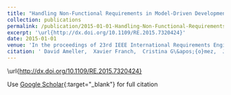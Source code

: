 ```yaml
---
title: "Handling Non-Functional Requirements in Model-Driven Development: An Ongoing Industrial Survey"
collection: publications
permalink: /publication/2015-01-01-Handling-Non-Functional-Requirements-in-Model-Driven-Development-An-Ongoing-Industrial-Survey
excerpt: '\url{http://dx.doi.org/10.1109/RE.2015.7320424}'
date: 2015-01-01
venue: 'In the proceedings of 23rd IEEE International Requirements Engineering Conference (RE 2015)'
citation: ' David Ameller,  Xavier Franch,  Cristina G\&apos;{o}mez,  Joao Araujo,  Richard Svensson,  Stefan Biffl,  Jordi Cabot,  Vittorio Cortellessa,  Maya Daneva,  Daniel Fern\&apos;{a}ndez,  Ana Moreira,  Henry Muccini,  Antonio Vallecillo,  Manuel Wimmer,  Vasco Amaral,  Hugo Bruneli{\`e}rek,  Loli Burgue{\~n}o,  Miguel Goulão,  Bernhard Sch\&quot;{a}tz,  Sabine Teufl, &quot;Handling Non-Functional Requirements in Model-Driven Development: An Ongoing Industrial Survey.&quot; In the proceedings of 23rd IEEE International Requirements Engineering Conference (RE 2015), 2015.'
---
```

\url{http://dx.doi.org/10.1109/RE.2015.7320424}

Use [Google Scholar](https://scholar.google.com/scholar?q=Handling+Non+Functional+Requirements+in+Model+Driven+Development:+An+Ongoing+Industrial+Survey){:target="_blank"} for full citation